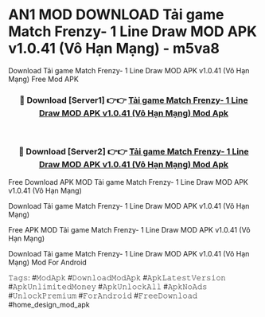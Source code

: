# AN1 MOD DOWNLOAD Tải game Match Frenzy- 1 Line Draw MOD APK v1.0.41 (Vô Hạn Mạng) - m5va8
Download Tải game Match Frenzy- 1 Line Draw MOD APK v1.0.41 (Vô Hạn Mạng) Free Mod APK

<div align="center">
<h3>🔴 Download [Server1] 👉👉 <a href="https://apk-comot.site?title=Tải_game_Match_Frenzy-_1_Line_Draw_MOD_APK_v1.0.41_(Vô_Hạn_Mạng)">Tải game Match Frenzy- 1 Line Draw MOD APK v1.0.41 (Vô Hạn Mạng) Mod Apk</a></h3><br>

<h3>🔴 Download [Server2] 👉👉 <a href="https://apk-comot.site?title=Tải_game_Match_Frenzy-_1_Line_Draw_MOD_APK_v1.0.41_(Vô_Hạn_Mạng)">Tải game Match Frenzy- 1 Line Draw MOD APK v1.0.41 (Vô Hạn Mạng) Mod Apk</a></h3>
</div>


Free Download APK MOD Tải game Match Frenzy- 1 Line Draw MOD APK v1.0.41 (Vô Hạn Mạng)

Download Tải game Match Frenzy- 1 Line Draw MOD APK v1.0.41 (Vô Hạn Mạng) 

Free APK MOD Tải game Match Frenzy- 1 Line Draw MOD APK v1.0.41 (Vô Hạn Mạng) 

Download Tải game Match Frenzy- 1 Line Draw MOD APK v1.0.41 (Vô Hạn Mạng) Mod For Android

𝚃𝚊𝚐𝚜: #𝙼𝚘𝚍𝙰𝚙𝚔 #𝙳𝚘𝚠𝚗𝚕𝚘𝚊𝚍𝙼𝚘𝚍𝙰𝚙𝚔 #𝙰𝚙𝚔𝙻𝚊𝚝𝚎𝚜𝚝𝚅𝚎𝚛𝚜𝚒𝚘𝚗 #𝙰𝚙𝚔𝚄𝚗𝚕𝚒𝚖𝚒𝚝𝚎𝚍𝙼𝚘𝚗𝚎𝚢 #𝙰𝚙𝚔𝚄𝚗𝚕𝚘𝚌𝚔𝙰𝚕𝚕 #𝙰𝚙𝚔𝙽𝚘𝙰𝚍𝚜 #𝚄𝚗𝚕𝚘𝚌𝚔𝙿𝚛𝚎𝚖𝚒𝚞𝚖 #𝙵𝚘𝚛𝙰𝚗𝚍𝚛𝚘𝚒𝚍 #𝙵𝚛𝚎𝚎𝙳𝚘𝚠𝚗𝚕𝚘𝚊𝚍 #home_design_mod_apk